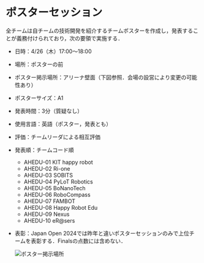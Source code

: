 # ポスターセッション

全チームは自チームの技術開発を紹介するチームポスターを作成し，発表することが義務付けられており，次の要領で実施する．

- 日時：4/26（木）17:00～18:00 
- 場所：ポスターの前
- ポスター掲示場所：アリーナ壁面（下図参照．会場の設営により変更の可能性あり）
- ポスターサイズ：A1
- 発表時間：3分（質疑なし）
- 使用言語：英語（ポスター，発表とも）
- 評価：チームリーダによる相互評価
- 発表順：チームコード順
  - AHEDU-01	KIT happy robot
  - AHEDU-02	Ri-one
  - AHEDU-03	SOBITS
  - AHEDU-04	PyLoT Robotics
  - AHEDU-05	BoNanoTech
  - AHEDU-06	RoboCompass
  - AHEDU-07	FAMBOT
  - AHEDU-08	Happy Robot Edu
  - AHEDU-09	Nexus
  - AHEDU-10	eR@sers
- 表彰：Japan Open 2024では昨年と違いポスターセッションのみで上位チームを表彰する．Finalsの点数には含めない．

  ![ポスター掲示場所](https://github.com/RoboCupAtHomeJP/AtHome2024/assets/6745835/c5d90922-430c-4e86-9c38-45ee6a628ddf)
